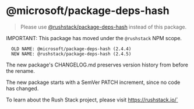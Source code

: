# @microsoft/package-deps-hash

> Please use [@rushstack/package-deps-hash](https://www.npmjs.com/package/@rushstack/package-deps-hash) instead of this package.

IMPORTANT: This package has moved under the `@rushstack` NPM scope.

```
  OLD NAME: @microsoft/package-deps-hash (2.4.4)
  NEW NAME: @rushstack/package-deps-hash (2.4.5)
```

The new package's CHANGELOG.md preserves version history from before the rename.

The new package starts with a SemVer PATCH increment, since no code has changed.

To learn about the Rush Stack project, please visit https://rushstack.io/`
